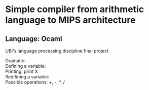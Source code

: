 # Simple compiler from arithmetic language to MIPS architecture
## Language: Ocaml
UBI's language processing discipline final project

Gramatic:  
Defining a variable:   
Printing: print X  
Redifining a variable:  
Possible operations: +, -, *, /
